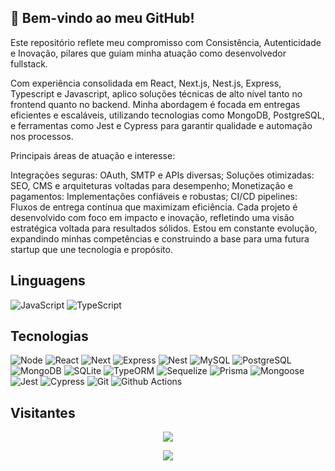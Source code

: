 ## 👋 Bem-vindo ao meu GitHub!

Este repositório reflete meu compromisso com Consistência, Autenticidade e Inovação, pilares que guiam minha atuação como desenvolvedor fullstack.

Com experiência consolidada em React, Next.js, Nest.js, Express, Typescript e Javascript, aplico soluções técnicas de alto nível tanto no frontend quanto no backend. Minha abordagem é focada em entregas eficientes e escaláveis, utilizando tecnologias como MongoDB, PostgreSQL, e ferramentas como Jest e Cypress para garantir qualidade e automação nos processos.

Principais áreas de atuação e interesse:

Integrações seguras: OAuth, SMTP e APIs diversas;
Soluções otimizadas: SEO, CMS e arquiteturas voltadas para desempenho;
Monetização e pagamentos: Implementações confiáveis e robustas;
CI/CD pipelines: Fluxos de entrega contínua que maximizam eficiência.
Cada projeto é desenvolvido com foco em impacto e inovação, refletindo uma visão estratégica voltada para resultados sólidos. Estou em constante evolução, expandindo minhas competências e construindo a base para uma futura startup que une tecnologia e propósito.

## Linguagens
![JavaScript](https://img.shields.io/badge/JavaScript-f?style=for-the-badge&logo=JavaScript&logoColor=%23F7DF1E&labelColor=%23000000&color=%23F7DF1E)
![TypeScript](https://img.shields.io/badge/TypeScript-f?style=for-the-badge&logo=TypeScript&logoColor=%233178C6&labelColor=%23000000&color=%233178C6)
</br>

## Tecnologias
![Node](https://img.shields.io/badge/node-5FA04E?style=for-the-badge&logo=Node.js&logoColor=%235FA04E&labelColor=black)
![React](https://img.shields.io/badge/React-f?style=for-the-badge&logo=React&logoColor=%2361DAFB&labelColor=%23000000&color=%2361DAFB)
![Next](https://img.shields.io/badge/Next-f?style=for-the-badge&logo=Next.js&logoColor=white&labelColor=black&color=eaeaea)
![Express](https://img.shields.io/badge/Express-FFFFFF?style=for-the-badge&logo=Express&logoColor=%23FFFFFF&labelColor=black&color=eaeaea)
![Nest](https://img.shields.io/badge/Nest-E0234E?style=for-the-badge&logo=Nestjs&logoColor=%23E0234E&labelColor=black&color=%23E0234E)
![MySQL](https://img.shields.io/badge/Mysql-f?style=for-the-badge&logo=MySQL&logoColor=%234479A1&labelColor=%23000000&color=%234479A1)
![PostgreSQL](https://img.shields.io/badge/Postgresql-f?style=for-the-badge&logo=PostgreSQL&logoColor=%234169E1&labelColor=%23000000&color=%234169E1)
![MongoDB](https://img.shields.io/badge/MongoDB-f?style=for-the-badge&logo=MongoDB&logoColor=%2347A248&labelColor=%23000000&color=%2347A248)
![SQLite](https://img.shields.io/badge/SQLite-f?style=for-the-badge&logo=SQLite&logoColor=%23003B57&labelColor=%23000000&color=%23003B57)
![TypeORM](https://img.shields.io/badge/TypeORM-f?style=for-the-badge&logo=TypeORM&logoColor=%23FE0803&labelColor=%23000000&color=%23FE0803)
![Sequelize](https://img.shields.io/badge/Sequelize-f?style=for-the-badge&logo=Sequelize&logoColor=%2352B0E7&labelColor=%23000000&color=%2352B0E7)
![Prisma](https://img.shields.io/badge/Prisma-f?style=for-the-badge&logo=Prisma&logoColor=%232D3748&labelColor=%23000000&color=%232D3748)
![Mongoose](https://img.shields.io/badge/Mongoose-f?style=for-the-badge&logo=Mongoose&logoColor=%23880000&labelColor=%23000000&color=%23880000)
![Jest](https://img.shields.io/badge/Jest-f?style=for-the-badge&logo=Jest&logoColor=%23C21325&labelColor=%23000000&color=%23C21325)
![Cypress](https://img.shields.io/badge/Cypress-f?style=for-the-badge&logo=Cypress&logoColor=%2369D3A7&labelColor=%23000000&color=%2369D3A7)
![Git](https://img.shields.io/badge/Git-f?style=for-the-badge&logo=Git&logoColor=%23F05032&labelColor=%23000000&color=%23F05032)
![Github Actions](https://img.shields.io/badge/Github%20Actions-f?style=for-the-badge&logo=Github%20Actions&logoColor=%232088FF&labelColor=%23000000&color=%232088FF)
</br>

## Visitantes

 <p align="center"> 
   <img alingn="center" src="https://profile-counter.glitch.me/alexsantos-dev/count.svg" />
 </p>
 
<div align="center">
  <a href="http://www.github.com/alexsantos-dev"><img src="https://github-readme-streak-stats.herokuapp.com/?user=alexsantos-dev&stroke=2ea043&background=010326&ring=F24B4B&fire=7EF2E7&currStreakNum=white&currStreakLabel=7EF2E7&sideNums=white&sideLabels=7EF2E7&dates=A5C2A4&hide_border=true" /></a>
</div>
